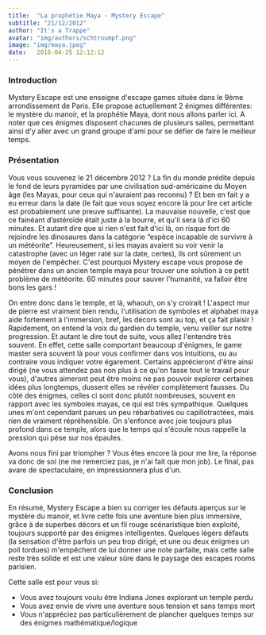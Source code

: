 ```yaml
---
title:  "La prophétie Maya - Mystery Escape"
subtitle: "21/12/2012"
author: "It's a Trappe"
avatar: "img/authors/schtroumpf.png"
image: "img/maya.jpeg"
date:   2016-04-25 12:12:12
---
```


### Introduction
Mystery Escape est une enseigne d'escape games située dans le 9ème arrondissement de Paris. Elle propose actuellement 2 énigmes différentes: le mystère du manoir, et la prophétie Maya, dont nous allons parler ici. A noter que ces énigmes disposent chacunes de plusieurs salles, permettant ainsi d'y aller avec un grand groupe d'ami pour se défier de faire le meilleur temps. 

### Présentation
Vous vous souvenez le 21 décembre 2012 ? La fin du monde prédite depuis le fond de leurs pyramides par une civilisation sud-américaine du Moyen âge (les Mayas, pour ceux qui n'auraient pas reconnu) ? Et ben en fait y a eu erreur dans la date (le fait que vous soyez encore là pour lire cet article est probablement une preuve suffisante). La mauvaise nouvelle, c'est que ce fainéant d’astéroïde était juste à la bourre, et qu'il sera là d'ici 60 minutes. Et autant dire que si rien n'est fait d'ici là, on risque fort de rejoindre les dinosaures dans la catégorie “espèce incapable de survivre à un météorite”. Heureusement, si les mayas avaient su voir venir la catastrophe (avec un léger raté sur la date, certes), ils ont sûrement un moyen de l'empêcher. C'est pourquoi Mystery escape vous propose de pénétrer dans un ancien temple maya pour trouver une solution à ce petit problème de météorite. 60 minutes pour sauver l'humanité, va falloir être bons les gars ! 


On entre donc dans le temple, et là, whaouh, on s'y croirait ! L'aspect mur de pierre est vraiment bien rendu, l'utilisation de symboles et alphabet maya aide fortement à l'immersion, bref, les décors sont au top, et ça fait plaisir !
Rapidement, on entend la voix du gardien du temple, venu veiller sur notre progression. Et autant le dire tout de suite, vous allez l'entendre très souvent. En effet, cette salle comportant beaucoup d'énigmes, le game master sera souvent là pour vous confirmer dans vos intuitions, ou au contraire vous indiquer votre égarement. Certains apprécieront d'être ainsi dirigé (ne vous attendez pas non plus à ce qu'on fasse tout le travail pour vous), d'autres aimeront peut être moins ne pas pouvoir explorer certaines idées plus longtemps, dussent elles se révéler complètement fausses. 
Du côté des énigmes, celles ci sont donc plutôt nombreuses, souvent en rapport avec les symboles mayas, ce qui est très sympathique. Quelques unes m'ont cependant parues un peu rébarbatives ou capillotractées, mais rien de vraiment répréhensible. 
On s'enfonce avec joie toujours plus profond dans ce temple, alors que le temps qui s'écoule nous rappelle la pression qui pèse sur nos épaules.

Avons nous fini par triompher ? Vous êtes encore là pour me lire, la réponse va donc de soi (ne me remerciez pas, je n'ai fait que mon job). Le final, pas avare de spectaculaire, en impressionnera plus d'un. 

### Conclusion
En résumé, Mystery Escape a bien su corriger les défauts aperçus sur le mystère du manoir, et livre cette fois une aventure bien plus immersive, grâce à de superbes décors et un fil rouge scénaristique bien exploité, toujours supporté par des énigmes intelligentes.
Quelques légers défauts (la sensation d'être parfois un peu trop dirigé, et une ou deux énigmes un poil tordues) m'empêchent de lui donner une note parfaite, mais cette salle reste très solide et est une valeur sûre dans le paysage des escapes rooms parisien.

Cette salle est pour vous si:

* Vous avez toujours voulu être Indiana Jones explorant un temple perdu
* Vous avez envie de vivre une aventure sous tension et sans temps mort
* Vous n'appréciez pas particulièrement de plancher quelques temps sur des énigmes mathématique/logique


